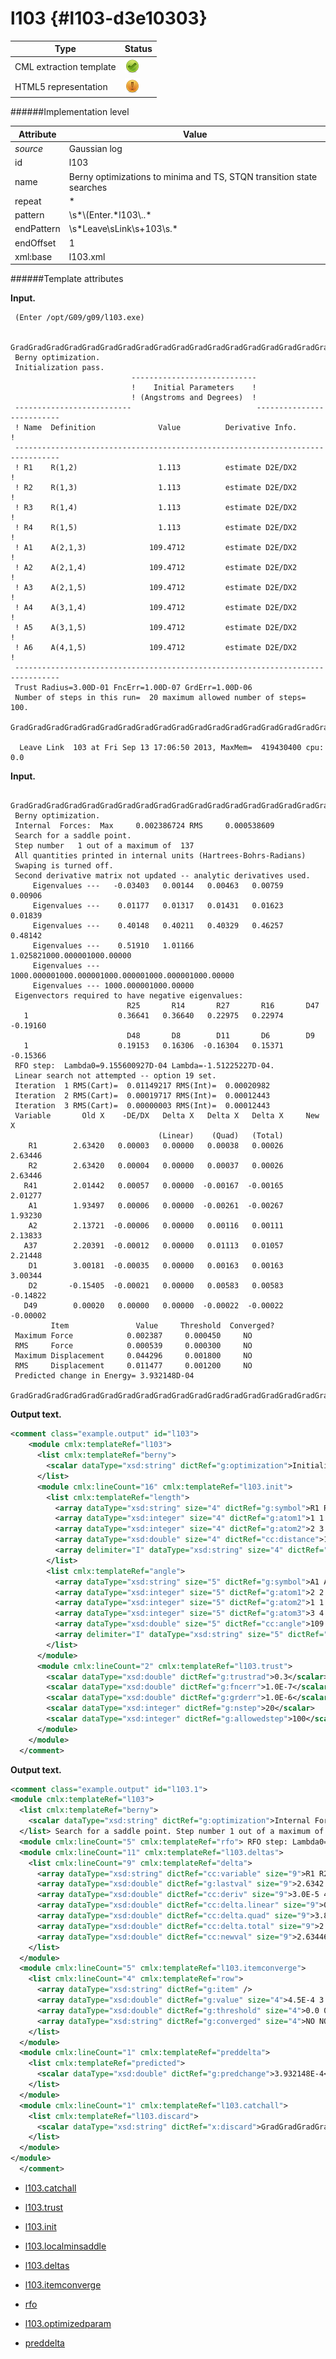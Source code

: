 # l103 {#l103-d3e10303}


| Type                                                                                                                                                | Status                                                                                                                                              |
|----|----|
| CML extraction template                                                                                                                             | ![](/imgs/Total.png)                                                                                                                                |
| HTML5 representation                                                                                                                                | ![](/imgs/Partial.png)                                                                                                                              |

######Implementation level

| Attribute                                                                                                                                           | Value                                                                                                                                               |
|----|----|
| *source*                                                                                                                                            | Gaussian log                                                                                                                                        |
| id                                                                                                                                                  | l103                                                                                                                                                |
| name                                                                                                                                                | Berny optimizations to minima and TS, STQN transition state searches                                                                                |
| repeat                                                                                                                                              | \*                                                                                                                                                  |
| pattern                                                                                                                                             | \\s\*\\(Enter.\*l103\\..\*                                                                                                                          |
| endPattern                                                                                                                                          | \\s\*Leave\\sLink\\s+103\\s.\*                                                                                                                      |
| endOffset                                                                                                                                           | 1                                                                                                                                                   |
| xml:base                                                                                                                                            | l103.xml                                                                                                                                            |

######Template attributes

**Input.**

     (Enter /opt/G09/g09/l103.exe)
     
     GradGradGradGradGradGradGradGradGradGradGradGradGradGradGradGradGradGrad
     Berny optimization.
     Initialization pass.
                               ----------------------------
                               !    Initial Parameters    !
                               ! (Angstroms and Degrees)  !
     --------------------------                            --------------------------
     ! Name  Definition              Value          Derivative Info.                !
     --------------------------------------------------------------------------------
     ! R1    R(1,2)                  1.113          estimate D2E/DX2                !
     ! R2    R(1,3)                  1.113          estimate D2E/DX2                !
     ! R3    R(1,4)                  1.113          estimate D2E/DX2                !
     ! R4    R(1,5)                  1.113          estimate D2E/DX2                !
     ! A1    A(2,1,3)              109.4712         estimate D2E/DX2                !
     ! A2    A(2,1,4)              109.4712         estimate D2E/DX2                !
     ! A3    A(2,1,5)              109.4712         estimate D2E/DX2                !
     ! A4    A(3,1,4)              109.4712         estimate D2E/DX2                !
     ! A5    A(3,1,5)              109.4712         estimate D2E/DX2                !
     ! A6    A(4,1,5)              109.4712         estimate D2E/DX2                !
     --------------------------------------------------------------------------------
     Trust Radius=3.00D-01 FncErr=1.00D-07 GrdErr=1.00D-06
     Number of steps in this run=  20 maximum allowed number of steps= 100.
     GradGradGradGradGradGradGradGradGradGradGradGradGradGradGradGradGradGrad
     
      Leave Link  103 at Fri Sep 13 17:06:50 2013, MaxMem=  419430400 cpu:       0.0
      

**Input.**

     GradGradGradGradGradGradGradGradGradGradGradGradGradGradGradGradGradGrad
     Berny optimization.
     Internal  Forces:  Max     0.002386724 RMS     0.000538609
     Search for a saddle point.
     Step number   1 out of a maximum of  137
     All quantities printed in internal units (Hartrees-Bohrs-Radians)
     Swaping is turned off.
     Second derivative matrix not updated -- analytic derivatives used.
         Eigenvalues ---   -0.03403   0.00144   0.00463   0.00759   0.00906
         Eigenvalues ---    0.01177   0.01317   0.01431   0.01623   0.01839
         Eigenvalues ---    0.40148   0.40211   0.40329   0.46257   0.48142
         Eigenvalues ---    0.51910   1.01166   1.025821000.000001000.00000
         Eigenvalues --- 1000.000001000.000001000.000001000.000001000.00000
         Eigenvalues --- 1000.000001000.00000
     Eigenvectors required to have negative eigenvalues:
                              R25       R14       R27       R16       D47
       1                    0.36641   0.36640   0.22975   0.22974  -0.19160
                              D48       D8        D11       D6        D9
       1                    0.19153   0.16306  -0.16304   0.15371  -0.15366
     RFO step:  Lambda0=9.155600927D-04 Lambda=-1.51225227D-04.
     Linear search not attempted -- option 19 set.
     Iteration  1 RMS(Cart)=  0.01149217 RMS(Int)=  0.00020982
     Iteration  2 RMS(Cart)=  0.00019717 RMS(Int)=  0.00012443
     Iteration  3 RMS(Cart)=  0.00000003 RMS(Int)=  0.00012443
     Variable       Old X    -DE/DX   Delta X   Delta X   Delta X     New X
                                     (Linear)    (Quad)   (Total)
        R1        2.63420   0.00003   0.00000   0.00038   0.00026   2.63446
        R2        2.63420   0.00004   0.00000   0.00037   0.00026   2.63446
       R41        2.01442   0.00057   0.00000  -0.00167  -0.00165   2.01277
        A1        1.93497   0.00006   0.00000  -0.00261  -0.00267   1.93230
        A2        2.13721  -0.00006   0.00000   0.00116   0.00111   2.13833
       A37        2.20391  -0.00012   0.00000   0.01113   0.01057   2.21448
        D1        3.00181  -0.00035   0.00000   0.00163   0.00163   3.00344
        D2       -0.15405  -0.00021   0.00000   0.00583   0.00583  -0.14822
       D49        0.00020   0.00000   0.00000  -0.00022  -0.00022  -0.00002
             Item               Value     Threshold  Converged?
     Maximum Force            0.002387     0.000450     NO 
     RMS     Force            0.000539     0.000300     NO 
     Maximum Displacement     0.044296     0.001800     NO 
     RMS     Displacement     0.011477     0.001200     NO 
     Predicted change in Energy= 3.932148D-04
     GradGradGradGradGradGradGradGradGradGradGradGradGradGradGradGradGradGrad
      

**Output text.**

```xml
<comment class="example.output" id="l103">
    <module cmlx:templateRef="l103">
      <list cmlx:templateRef="berny">
        <scalar dataType="xsd:string" dictRef="g:optimization">Initialization pass.</scalar>
      </list>
      <module cmlx:lineCount="16" cmlx:templateRef="l103.init">
        <list cmlx:templateRef="length">
          <array dataType="xsd:string" size="4" dictRef="g:symbol">R1 R2 R3 R4</array>
          <array dataType="xsd:integer" size="4" dictRef="g:atom1">1 1 1 1</array>
          <array dataType="xsd:integer" size="4" dictRef="g:atom2">2 3 4 5</array>
          <array dataType="xsd:double" size="4" dictRef="cc:distance">1.113 1.113 1.113 1.113</array>
          <array delimiter="I" dataType="xsd:string" size="4" dictRef="g:deriv">Iestimate D2E/DX2Iestimate D2E/DX2Iestimate D2E/DX2Iestimate D2E/DX2I</array>
        </list>
        <list cmlx:templateRef="angle">
          <array dataType="xsd:string" size="5" dictRef="g:symbol">A1 A2 A3 A4 A5</array>
          <array dataType="xsd:integer" size="5" dictRef="g:atom1">2 2 2 3 3</array>
          <array dataType="xsd:integer" size="5" dictRef="g:atom2">1 1 1 1 1</array>
          <array dataType="xsd:integer" size="5" dictRef="g:atom3">3 4 5 4 5</array>
          <array dataType="xsd:double" size="5" dictRef="cc:angle">109.4712 109.4712 109.4712 109.4712 109.4712</array>
          <array delimiter="I" dataType="xsd:string" size="5" dictRef="g:deriv">Iestimate D2E/DX2Iestimate D2E/DX2Iestimate D2E/DX2Iestimate D2E/DX2Iestimate D2E/DX2I</array>
        </list>
      </module>
      <module cmlx:lineCount="2" cmlx:templateRef="l103.trust">
        <scalar dataType="xsd:double" dictRef="g:trustrad">0.3</scalar>
        <scalar dataType="xsd:double" dictRef="g:fncerr">1.0E-7</scalar>
        <scalar dataType="xsd:double" dictRef="g:grderr">1.0E-6</scalar>
        <scalar dataType="xsd:integer" dictRef="g:nstep">20</scalar>
        <scalar dataType="xsd:integer" dictRef="g:allowedstep">100</scalar>
      </module>
    </module>
  </comment>
```

**Output text.**

```xml
<comment class="example.output" id="l103.1">
<module cmlx:templateRef="l103">
  <list cmlx:templateRef="berny">
    <scalar dataType="xsd:string" dictRef="g:optimization">Internal Forces: Max 0.002386724 RMS 0.000538609</scalar>
  </list> Search for a saddle point. Step number 1 out of a maximum of 137 All quantities printed in internal units (Hartrees-Bohrs-Radians) Swaping is turned off. Second derivative matrix not updated -- analytic derivatives used. Eigenvalues --- -0.03403 0.00144 0.00463 0.00759 0.00906 Eigenvalues --- 0.01177 0.01317 0.01431 0.01623 0.01839 Eigenvalues --- 0.40148 0.40211 0.40329 0.46257 0.48142 Eigenvalues --- 0.51910 1.01166 1.025821000.000001000.00000 Eigenvalues --- 1000.000001000.000001000.000001000.000001000.00000 Eigenvalues --- 1000.000001000.00000 Eigenvectors required to have negative eigenvalues: R25 R14 R27 R16 D47 1 0.36641 0.36640 0.22975 0.22974 -0.19160 D48 D8 D11 D6 D9 1 0.19153 0.16306 -0.16304 0.15371 -0.15366 
  <module cmlx:lineCount="5" cmlx:templateRef="rfo"> RFO step: Lambda0=9.155600927D-04 Lambda=-1.51225227D-04. Linear search not attempted -- option 19 set. Iteration 1 RMS(Cart)= 0.01149217 RMS(Int)= 0.00020982 Iteration 2 RMS(Cart)= 0.00019717 RMS(Int)= 0.00012443 Iteration 3 RMS(Cart)= 0.00000003 RMS(Int)= 0.00012443 </module>
  <module cmlx:lineCount="11" cmlx:templateRef="l103.deltas">
    <list cmlx:lineCount="9" cmlx:templateRef="delta">
      <array dataType="xsd:string" dictRef="cc:variable" size="9">R1 R2 R41 A1 A2 A37 D1 D2 D49</array>
      <array dataType="xsd:double" dictRef="g:lastval" size="9">2.6342 2.6342 2.01442 1.93497 2.13721 2.20391 3.00181 -0.15405 2.0E-4</array>
      <array dataType="xsd:double" dictRef="cc:deriv" size="9">3.0E-5 4.0E-5 5.7E-4 6.0E-5 -6.0E-5 -1.2E-4 -3.5E-4 -2.1E-4 0.0</array>
      <array dataType="xsd:double" dictRef="cc:delta.linear" size="9">0.0 0.0 0.0 0.0 0.0 0.0 0.0 0.0 0.0</array>
      <array dataType="xsd:double" dictRef="cc:delta.quad" size="9">3.8E-4 3.7E-4 -0.00167 -0.00261 0.00116 0.01113 0.00163 0.00583 -2.2E-4</array>
      <array dataType="xsd:double" dictRef="cc:delta.total" size="9">2.6E-4 2.6E-4 -0.00165 -0.00267 0.00111 0.01057 0.00163 0.00583 -2.2E-4</array>
      <array dataType="xsd:double" dictRef="cc:newval" size="9">2.63446 2.63446 2.01277 1.9323 2.13833 2.21448 3.00344 -0.14822 -2.0E-5</array>
    </list>
  </module>
  <module cmlx:lineCount="5" cmlx:templateRef="l103.itemconverge">
    <list cmlx:lineCount="4" cmlx:templateRef="row">
      <array dataType="xsd:string" dictRef="g:item" />
      <array dataType="xsd:double" dictRef="g:value" size="4">4.5E-4 3.0E-4 0.0018 0.0012</array>
      <array dataType="xsd:double" dictRef="g:threshold" size="4">0.0 0.0 0.0 0.0</array>
      <array dataType="xsd:string" dictRef="g:converged" size="4">NO NO NO NO</array>
    </list>
  </module>
  <module cmlx:lineCount="1" cmlx:templateRef="preddelta">
    <list cmlx:templateRef="predicted">
      <scalar dataType="xsd:double" dictRef="g:predchange">3.932148E-4</scalar>
    </list>
  </module>
  <module cmlx:lineCount="1" cmlx:templateRef="l103.catchall">
    <list cmlx:templateRef="l103.discard">
      <scalar dataType="xsd:string" dictRef="x:discard">GradGradGradGradGradGradGradGradGradGradGradGradGradGradGradGradGradGrad</scalar>
    </list>
  </module>
</module>
  </comment>
```

-   [l103.catchall](/out/md/cml/gaussian_log/l103.catchall-d3e10324.md)

<!-- -->

-   [l103.trust](/out/md/cml/gaussian_log/l103.trust-d3e10333.md)

<!-- -->

-   [l103.init](/out/md/cml/gaussian_log/l103.init-d3e10375.md)

<!-- -->

-   [l103.localminsaddle](/out/md/cml/gaussian_log/l103.localminsaddle-d3e10564.md)

<!-- -->

-   [l103.deltas](/out/md/cml/gaussian_log/l103.deltas-d3e10739.md)

<!-- -->

-   [l103.itemconverge](/out/md/cml/gaussian_log/l103.itemconverge-d3e10789.md)

<!-- -->

-   [rfo](/out/md/cml/gaussian_log/rfo-d3e10827.md)

<!-- -->

-   [l103.optimizedparam](/out/md/cml/gaussian_log/l103.optimizedparam-d3e10872.md)

<!-- -->

-   [preddelta](/out/md/cml/gaussian_log/preddelta-d3e11042.md)


